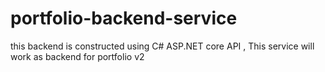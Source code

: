 # portfolio-backend-service
this backend is constructed using C# ASP.NET core API , This service will work as backend for portfolio v2
